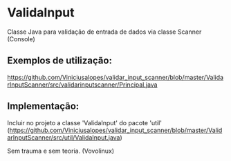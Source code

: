 # ValidaInput
Classe Java para validação de entrada de dados via classe Scanner (Console)

## Exemplos de utilização:
https://github.com/Viniciusalopes/validar_input_scanner/blob/master/ValidarInputScanner/src/validarinputscanner/Principal.java

## Implementação:
Incluir no projeto a classe 'ValidaInput' do pacote 'util'
(https://github.com/Viniciusalopes/validar_input_scanner/blob/master/ValidarInputScanner/src/util/ValidaInput.java)

Sem trauma e sem teoria. (Vovolinux)

